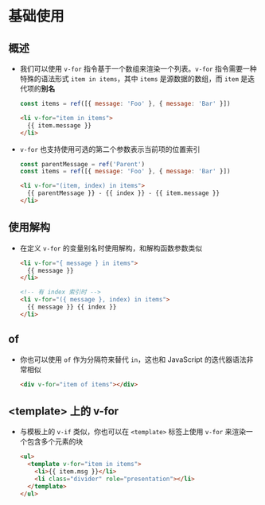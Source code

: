 # 基础使用

## 概述

  - 我们可以使用 `v-for` 指令基于一个数组来渲染一个列表。`v-for` 指令需要一种特殊的语法形式 `item in items`，其中 `items` 是源数据的数组，而 `item` 是迭代项的**别名**

    ```js
    const items = ref([{ message: 'Foo' }, { message: 'Bar' }])

    ```

    ```html
    <li v-for="item in items">
      {{ item.message }}
    </li>
    ```

  - `v-for` 也支持使用可选的第二个参数表示当前项的位置索引

    ```js
    const parentMessage = ref('Parent')
    const items = ref([{ message: 'Foo' }, { message: 'Bar' }])

    ```

    ```html
    <li v-for="(item, index) in items">
      {{ parentMessage }} - {{ index }} - {{ item.message }}
    </li>
    ```

## 使用解构

  - 在定义 `v-for` 的变量别名时使用解构，和解构函数参数类似

    ```html
    <li v-for="{ message } in items">
      {{ message }}
    </li>

    <!-- 有 index 索引时 -->
    <li v-for="({ message }, index) in items">
      {{ message }} {{ index }}
    </li>
    ```

## of

  - 你也可以使用 `of` 作为分隔符来替代 `in`，这也和 JavaScript 的迭代器语法非常相似

    ```html
    <div v-for="item of items"></div>
    ```

## \<template> 上的 v-for

  - 与模板上的 `v-if` 类似，你也可以在 `<template>` 标签上使用 `v-for` 来渲染一个包含多个元素的块

    ```html
    <ul>
      <template v-for="item in items">
        <li>{{ item.msg }}</li>
        <li class="divider" role="presentation"></li>
      </template>
    </ul>
    ```
